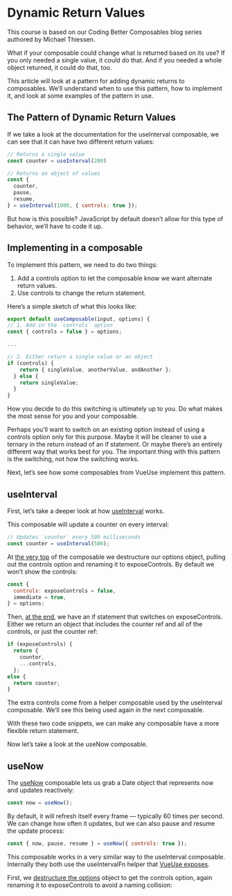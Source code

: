 # Dynamic Return Values

This course is based on our Coding Better Composables blog series authored by Michael Thiessen.

What if your composable could change what is returned based on its use? If you only needed a single value, it could do that. And if you needed a whole object returned, it could do that, too.

This article will look at a pattern for adding dynamic returns to composables. We’ll understand when to use this pattern, how to implement it, and look at some examples of the pattern in use.

## The Pattern of Dynamic Return Values

If we take a look at the documentation for the useInterval composable, we can see that it can have two different return values:

```JavaScript
// Returns a single value
const counter = useInterval(200)

// Returns an object of values
const {
  counter,
  pause,
  resume,
} = useInterval(1000, { controls: true });
```

But how is this possible? JavaScript by default doesn’t allow for this type of behavior, we’ll have to code it up.

## Implementing in a composable

To implement this pattern, we need to do two things:

1. Add a controls option to let the composable know we want alternate return values.
2. Use controls to change the return statement.

Here’s a simple sketch of what this looks like:

```JavaScript
export default useComposable(input, options) {
// 1. Add in the `controls` option
const { controls = false } = options;

...

// 2. Either return a single value or an object
if (controls) {
    return { singleValue, anotherValue, andAnother };
  } else {
    return singleValue;
  }
}

```

How you decide to do this switching is ultimately up to you. Do what makes the most sense for you and your composable.

Perhaps you’ll want to switch on an existing option instead of using a controls option only for this purpose. Maybe it will be cleaner to use a ternary in the return instead of an if statement. Or maybe there’s an entirely different way that works best for you. The important thing with this pattern is the switching, not how the switching works.

Next, let’s see how some composables from VueUse implement this pattern.

## useInterval

First, let’s take a deeper look at how [useInterval](https://vueuse.org/shared/useinterval/#useinterval) works.

This composable will update a counter on every interval:

```JavaScript
// Updates `counter` every 500 milliseconds
const counter = useInterval(500);
```

At [the very top](https://github.com/vueuse/vueuse/blob/e484c4f8e4320ff58da95c2d18945beb83772b72/packages/shared/useInterval/index.ts#L26) of the composable we destructure our options object, pulling out the controls option and renaming it to exposeControls. By default we won’t show the controls:

```JavaScript
const {
  controls: exposeControls = false,
  immediate = true,
} = options;

```

Then, [at the end](https://github.com/vueuse/vueuse/blob/e484c4f8e4320ff58da95c2d18945beb83772b72/packages/shared/useInterval/index.ts#L33-L41), we have an if statement that switches on exposeControls. Either we return an object that includes the counter ref and all of the controls, or just the counter ref:

```JavaScript
if (exposeControls) {
  return {
    counter,
    ...controls,
  };
else {
  return counter;
}

```

The extra controls come from a helper composable used by the useInterval composable. We’ll see this being used again in the next composable.

With these two code snippets, we can make any composable have a more flexible return statement.

Now let’s take a look at the useNow composable.

## useNow

The [useNow](https://vueuse.org/core/usenow/) composable lets us grab a Date object that represents now and updates reactively:

```JavaScript
const now = useNow();
```

By default, it will refresh itself every frame — typically 60 times per second. We can change how often it updates, but we can also pause and resume the update process:

```JavaScript
const { now, pause, resume } = useNow({ controls: true });
```

This composable works in a very similar way to the useInterval composable. Internally they both use the useIntervalFn helper that [VueUse exposes](https://vueuse.org/shared/useintervalfn/).

First, we [destructure the options](https://github.com/vueuse/vueuse/blob/f65707876e1d93211c44414c2a30dc90b1178d68/packages/core/useNow/index.ts#L32-L35) object to get the controls option, again renaming it to exposeControls to avoid a naming collision:
